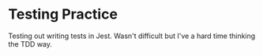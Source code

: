 # Testing Practice

Testing out writing tests in Jest. Wasn't difficult but I've a hard time thinking the TDD way.
